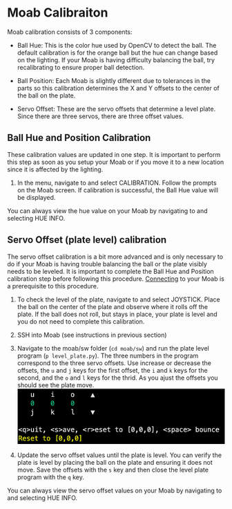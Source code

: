 # Moab Calibraiton

Moab calibration consists of 3 components:

- Ball Hue: This is the color hue used by OpenCV to detect the ball. The default calibration is for the orange ball but the hue can change based on the lighting. If your Moab is having difficulty balancing the ball, try recalibrating to ensure proper ball detection.

- Ball Position: Each Moab is slightly different due to tolerances in the parts so this calibration determines the X and Y offsets to the center of the ball on the plate.

- Servo Offset: These are the servo offsets that determine a level plate. Since there are three servos, there are three offset values.

## Ball Hue and Position Calibration

These calibration values are updated in one step. It is important to perform this step as soon as you setup your Moab or if you move it to a new location since it is affected by the lighting.

1. In the menu, navigate to and select CALIBRATION. Follow the prompts on the Moab screen. If calibration is successful, the Ball Hue value will be displayed.

You can always view the hue value on your Moab by navigating to and selecting HUE INFO.

## Servo Offset (plate level) calibration

The servo offset calibration is a bit more advanced and is only necessary to do if your Moab is having trouble balancing the ball or the plate visibly needs to be leveled. It is important to complete the Ball Hue and Position calibration step before following this procedure. [Connecting](https://github.com/microsoft/moabian/blob/docs-v3-updates/docs/connecting.md) to your Moab is a prerequisite to this procedure.



1. To check the level of the plate, navigate to and select JOYSTICK. Place the ball on the center of the plate and observe where it rolls off the plate. If the ball does not roll, but stays in place, your plate is level and you do not need to complete this calibration.

2. SSH into Moab (see instructions in previous section)

3. Navigate to the moab/sw folder (`cd moab/sw`) and run the plate level  program (`p level_plate.py`). The three numbers in the program correspond to the three servo offsets. Use increase or decrease the offsets, the `u` and `j` keys for the first offset, the `i` and `k` keys for the second, and the `o` and `l` keys for the thrid. As you ajust the offsets you should see the plate move.
![plate-level](images/plate-level.png)


4. Update the servo offset values until the plate is level. You can verify the plate is level by placing the ball on the plate and ensuring it does not move. Save the offsets with the `s` key and then close the level plate program with the `q` key.


You can always view the servo offset values on your Moab by navigating to and selecting HUE INFO.
